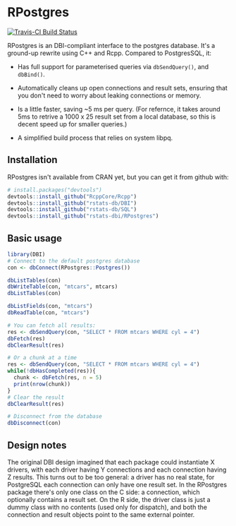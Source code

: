 # RPostgres

[![Travis-CI Build Status](https://travis-ci.org/rstats-db/RPostgres.png?branch=master)](https://travis-ci.org/rstats-db/RPostgres)

RPostgres is an DBI-compliant interface to the postgres database. It's a ground-up rewrite using C++ and Rcpp. Compared to PostgresSQL, it:

* Has full support for parameterised queries via `dbSendQuery()`, and `dbBind()`.

* Automatically cleans up open connections and result sets, ensuring that you
  don't need to worry about leaking connections or memory.

* Is a little faster, saving ~5 ms per query. (For refernce, it takes around 5ms
  to retrive a 1000 x 25 result set from a local database, so this is 
  decent speed up for smaller queries.)

* A simplified build process that relies on system libpq.

## Installation

RPostgres isn't available from CRAN yet, but you can get it from github with:

```R
# install.packages("devtools")
devtools::install_github("RcppCore/Rcpp")
devtools::install_github("rstats-db/DBI")
devtools::install_github("rstats-db/SQL")
devtools::install_github("rstats-dbi/RPostgres")
```


## Basic usage

```R
library(DBI)
# Connect to the default postgres database
con <- dbConnect(RPostgres::Postgres())

dbListTables(con)
dbWriteTable(con, "mtcars", mtcars)
dbListTables(con)

dbListFields(con, "mtcars")
dbReadTable(con, "mtcars")

# You can fetch all results:
res <- dbSendQuery(con, "SELECT * FROM mtcars WHERE cyl = 4")
dbFetch(res)
dbClearResult(res)

# Or a chunk at a time
res <- dbSendQuery(con, "SELECT * FROM mtcars WHERE cyl = 4")
while(!dbHasCompleted(res)){
  chunk <- dbFetch(res, n = 5)
  print(nrow(chunk))
}
# Clear the result
dbClearResult(res)

# Disconnect from the database
dbDisconnect(con)
```

## Design notes

The original DBI design imagined that each package could instantiate X drivers, with each driver having Y connections and each connection having Z results. This turns out to be too general: a driver has no real state, for PostgreSQL each connection can only have one result set. In the RPostgres package there's only one class on the C side: a connection, which optionally contains a result set. On the R side, the driver class is just a dummy class with no contents (used only for dispatch), and both the connection and result objects point to the same external pointer.
